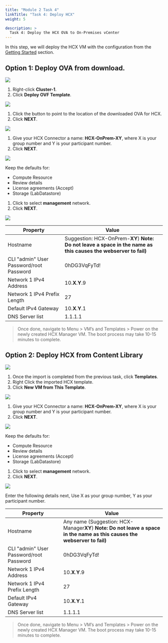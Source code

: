 ```yaml
---
title: "Module 2 Task 4"
linkTitle: "Task 4: Deploy HCX"
weight: 5

description: >
  Task 4: Deploy the HCX OVA to On-Premises vCenter
---
```



In this step, we will deploy the HCX VM with the configuration from the [Getting Started](getting-started#on-premises-vmware-lab-environment) section.

## Option 1: Deploy OVA from download.

![](Mod2Task4Pic1.png)

1. Right-click **Cluster-1**.
2. Click **Deploy OVF Template**.

![](Mod2Task4Pic2.png)

1. Click the button to point to the location of the downloaded OVA for HCX.
2. Click **NEXT**.

![](Mod2Task4Pic3.png)

1. Give your HCX Connector a name: **HCX-OnPrem-XY**, where X is your group number and Y is your participant number.
2. Click **NEXT**.

![](Mod2Task4Pic4.png)

Keep the defaults for:
- Compute Resource
- Review details
- License agreements (Accept)
- Storage (LabDatastore)

1. Click to select **management** network.
2. Click **NEXT**.

![](Mod2Task4Pic5.png)


| **Property**                            | **Value**                                                                                                              |
|-----------------------------------------|------------------------------------------------------------------------------------------------------------------------|
| Hostname                                | Suggestion: HCX-OnPrem-**XY**) **Note: Do not leave a space in the name as this causes the webserver to fail)** |
| CLI "admin" User Password/root Password | 0hDG3VqFyTd!                                                                                                           |
| Network 1 IPv4 Address                  | 10.**X**.**Y**.9                                                                                                         |
| Network 1 IPv4 Prefix Length            | 27                                                                                                                     |
| Default IPv4 Gateway                    | 10.**X**.**Y**.1                                                                                                         |
| DNS Server list                         | 1.1.1.1                                                                                                                |
> Once done, navigate to Menu \> VM’s and Templates \> Power on the newly created HCX Manager VM. The boot process may take 10-15 minutes to complete.

## Option 2: Deploy HCX from Content Library

![](Mod2Task4Pic6.png)

1.  Once the import is completed from the previous task, click **Templates**.
2. Right Click the imported HCX template.
3. Click **New VM from This Template**.

![](Mod2Task4Pic7.png)

1. Give your HCX Connector a name: **HCX-OnPrem-XY**, where X is your group number and Y is your participant number.
2. Click **NEXT**.

![](Mod2Task4Pic8.png)

Keep the defaults for:
- Compute Resource
- Review details
- License agreements (Accept)
- Storage (LabDatastore)

1. Click to select **management** network.
2. Click **NEXT**.

![](Mod2Task4Pic9.png)

Enter the following details next, Use X as your group number, Y as your participant number.

| **Property**                            | **Value**                                                                                                              |
|-----------------------------------------|------------------------------------------------------------------------------------------------------------------------|
| Hostname                                | Any name (Suggestion: HCX-Manager**XY**) **Note: Do not leave a space in the name as this causes the webserver to fail)** |
| CLI "admin" User Password/root Password | 0hDG3VqFyTd!                                                                                                           |
| Network 1 IPv4 Address                  | 10.**X**.**Y**.9                                                                                                         |
| Network 1 IPv4 Prefix Length            | 27                                                                                                                     |
| Default IPv4 Gateway                    | 10.**X**.**Y**.1                                                                                                         |
| DNS Server list                         | 1.1.1.1                                                                                                                |
> Once done, navigate to Menu \> VM’s and Templates \> Power on the newly created HCX Manager VM. The boot process may take 10-15 minutes to complete.
